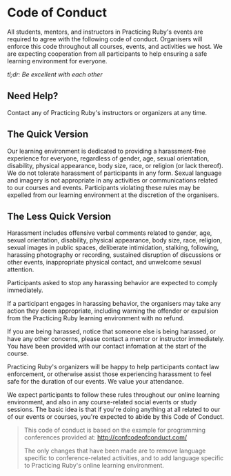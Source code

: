 # Code of Conduct

All students, mentors, and instructors in Practicing Ruby's events
are required to agree with the following code of conduct. Organisers will 
enforce this code throughout all courses, events, and activities we host. 
We are expecting cooperation from all participants to help ensuring a safe 
learning environment for everyone.

*tl;dr: Be excellent with each other*

## Need Help?

Contact any of Practicing Ruby's instructors or organizers at any time.

## The Quick Version

Our learning environment is dedicated to providing a harassment-free 
experience for everyone, regardless of gender, age, sexual orientation, 
disability, physical appearance, body size, race, or religion (or lack thereof).
We do not tolerate harassment of participants in any form. 
Sexual language and imagery is not appropriate in any activities or
communications related to our courses and events. Participants violating 
these rules may be expelled from our learning environment at the 
discretion of the organisers.

## The Less Quick Version

Harassment includes offensive verbal comments related to gender, age, 
sexual orientation, disability, physical appearance, body size, race,
religion, sexual images in public spaces, deliberate intimidation, stalking, 
following, harassing photography or recording, sustained disruption of discussions
or other events, inappropriate physical contact, and unwelcome sexual attention.

Participants asked to stop any harassing behavior are expected to comply immediately.

If a participant engages in harassing behavior, the organisers 
may take any action they deem appropriate, including warning the offender 
or expulsion from the Practicing Ruby learning environment with no refund.

If you are being harassed, notice that someone else is being harassed,
or have any other concerns, please contact a mentor or instructor immediately.
You have been provided with our contact infomation at the start of the course. 

Practicing Ruby's organizers will be happy to help participants contact 
law enforcement, or otherwise assist those experiencing harassment to 
feel safe for the duration of our events. We value your attendance.

We expect participants to follow these rules throughout our
online learning environment, and also in any course-related
social events or study sessions. The basic idea is that if you're
doing anything at all related to our of our events or courses,
you're expected to abide by this Code of Conduct.

> This code of conduct is based on the example for programming
> conferences provided at: http://confcodeofconduct.com/
>
> The only changes that have been made are to remove language
> specific to conference-related activities, and to add language
> specific to Practicing Ruby's online learning environment.
